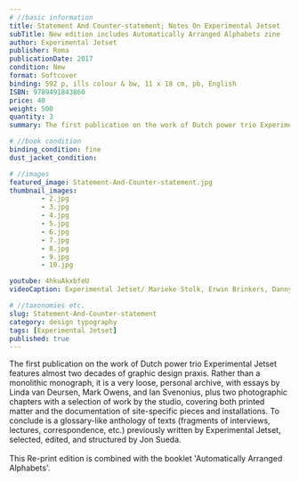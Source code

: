 ```yaml
---
# //basic information
title: Statement And Counter-statement; Notes On Experimental Jetset
subTitle: New edition includes Automatically Arranged Alphabets zine
author: Experimental Jetset
publisher: Roma
publicationDate: 2017
condition: New
format: Softcover
binding: 592 p, ills colour & bw, 11 x 18 cm, pb, English
ISBN: 9789491843860
price: 40
weight: 500
quantity: 3
summary: The first publication on the work of Dutch power trio Experimental Jetset features almost two decades of graphic design praxis.

# //book condition
binding_condition: fine
dust_jacket_condition:

# //images
featured_image: Statement-And-Counter-statement.jpg
thumbnail_images:
        - 2.jpg
        - 3.jpg
        - 4.jpg
        - 5.jpg       
        - 6.jpg
        - 7.jpg
        - 8.jpg
        - 9.jpg
        - 10.jpg

youtube: 4hkuAkxbfeU
videoCaption: Experimental Jetset/ Marieke Stolk, Erwin Brinkers, Danny van den Dungen, graphic designers talk to curator Karin Gimm.

# //taxonomies etc.
slug: Statement-And-Counter-statement
category: design typography
tags: [Experimental Jetset]
published: true
---
```



The first publication on the work of Dutch power trio Experimental Jetset features almost two decades of graphic design praxis. Rather than a monolithic monograph, it is a very loose, personal archive, with essays by Linda van Deursen, Mark Owens, and Ian Svenonius, plus two photographic chapters with a selection of work by the studio, covering both printed matter and the documentation of site-specific pieces and installations. To conclude is a glossary-like anthology of texts (fragments of interviews, lectures, correspondence, etc.) previously written by Experimental Jetset, selected, edited, and structured by Jon Sueda. 
<br><br>
This Re-print edition is combined with the booklet 'Automatically Arranged Alphabets'.

